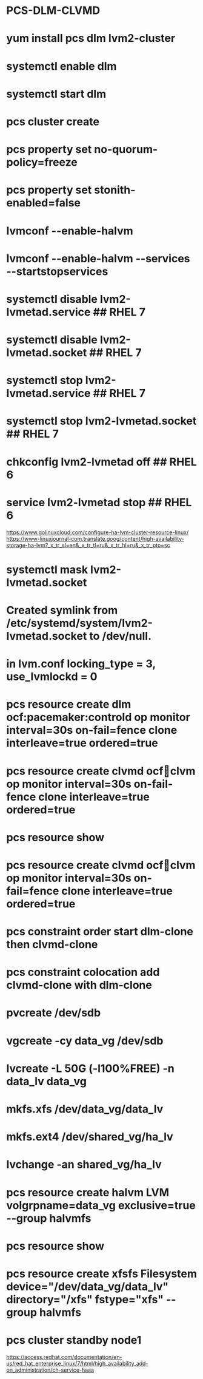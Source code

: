 # PCS-DLM-CLVMD
# yum install pcs dlm lvm2-cluster
# systemctl enable dlm
# systemctl start dlm
# pcs cluster create
# pcs property set no-quorum-policy=freeze
# pcs property set stonith-enabled=false
# lvmconf --enable-halvm
# lvmconf --enable-halvm --services --startstopservices
# systemctl disable lvm2-lvmetad.service   ## RHEL 7
# systemctl disable lvm2-lvmetad.socket    ## RHEL 7
# systemctl stop lvm2-lvmetad.service      ## RHEL 7
# systemctl stop lvm2-lvmetad.socket       ## RHEL 7
# chkconfig lvm2-lvmetad off               ## RHEL 6
# service lvm2-lvmetad stop                ## RHEL 6  
https://www.golinuxcloud.com/configure-ha-lvm-cluster-resource-linux/
https://www-linuxjournal-com.translate.goog/content/high-availability-storage-ha-lvm?_x_tr_sl=en&_x_tr_tl=ru&_x_tr_hl=ru&_x_tr_pto=sc

# systemctl mask lvm2-lvmetad.socket
# Created symlink from /etc/systemd/system/lvm2-lvmetad.socket to /dev/null.
# in lvm.conf locking_type = 3, use_lvmlockd = 0
# pcs resource create dlm ocf:pacemaker:controld op monitor interval=30s on-fail=fence clone interleave=true ordered=true
# pcs resource create clvmd ocf:heartbeat:clvm op monitor interval=30s on-fail-fence clone interleave=true ordered=true
# pcs resource show
# pcs resource create clvmd ocf:heartbeat:clvm op monitor interval=30s on-fail=fence clone interleave=true ordered=true
# pcs constraint order start dlm-clone then clvmd-clone
# pcs constraint colocation add clvmd-clone with dlm-clone
# pvcreate /dev/sdb
# vgcreate -cy data_vg /dev/sdb
# lvcreate -L 50G (-l100%FREE) -n data_lv data_vg

# mkfs.xfs /dev/data_vg/data_lv

# mkfs.ext4 /dev/shared_vg/ha_lv
# lvchange -an shared_vg/ha_lv
# pcs resource create halvm LVM volgrpname=data_vg exclusive=true --group halvmfs
# pcs resource show
# pcs resource create xfsfs Filesystem device="/dev/data_vg/data_lv" directory="/xfs" fstype="xfs" --group halvmfs
# pcs cluster standby node1

https://access.redhat.com/documentation/en-us/red_hat_enterprise_linux/7/html/high_availability_add-on_administration/ch-service-haaa
